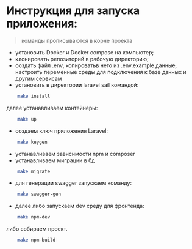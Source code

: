
# Инструкция для запуска приложения:
>  команды прописываются в корне проекта
- установить Docker и Docker compose на компьютер;
- клонировать репозиторий в рабочую директорию; 
- создать файл .env, копироватьв него из .env.example данные, настроить переменные среды для подключения к базе данных и другим сервисам
- установить в директории laravel sail командой:

```bash
    make install
```
далее устанавливаем контейнеры:
```bash
    make up
```

- создаем ключ приложения Laravel:
```bash
    make keygen
```
- устанавливаем зависимости npm и composer
- устанавливаем миграции в бд
```bash
    make migrate
```
- для генерации swagger запускаем команду:
```bash
    make swagger-gen
```
- далее либо запускаем dev среду для фронтенда:

```bash
    make npm-dev
```
либо собираем проект.

```bash
    make npm-build
```
